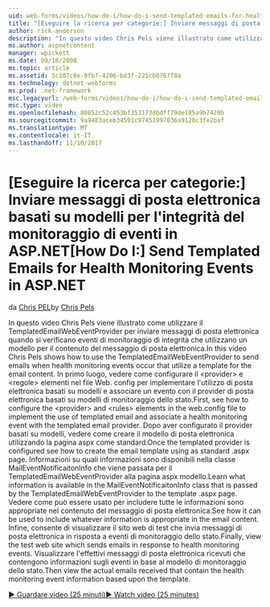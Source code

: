 ```yaml
---
uid: web-forms/videos/how-do-i/how-do-i-send-templated-emails-for-health-monitoring-events-in-aspnet
title: "[Eseguire la ricerca per categorie:] Inviare messaggi di posta elettronica basati su modelli per l'integrità del monitoraggio di eventi in ASP.NET | Documenti Microsoft"
author: rick-anderson
description: "In questo video Chris Pels viene illustrato come utilizzare il TemplatedEmailWebEventProvider per inviare messaggi di posta elettronica quando si verificano eventi di monitoraggio di integrità che utilizzano un modello per t..."
ms.author: aspnetcontent
manager: wpickett
ms.date: 09/18/2008
ms.topic: article
ms.assetid: 5c107c6e-9fb7-4206-bd3f-221cb0767f8a
ms.technology: dotnet-webforms
ms.prod: .net-framework
msc.legacyurl: /web-forms/videos/how-do-i/how-do-i-send-templated-emails-for-health-monitoring-events-in-aspnet
msc.type: video
ms.openlocfilehash: 80852c52c453bf353173dbdff79de185a9b7420b
ms.sourcegitcommit: 9a9483aceb34591c97451997036a9120c3fe2baf
ms.translationtype: MT
ms.contentlocale: it-IT
ms.lasthandoff: 11/10/2017
---
```

<a name="how-do-i-send-templated-emails-for-health-monitoring-events-in-aspnet"></a><span data-ttu-id="815d7-103">[Eseguire la ricerca per categorie:] Inviare messaggi di posta elettronica basati su modelli per l'integrità del monitoraggio di eventi in ASP.NET</span><span class="sxs-lookup"><span data-stu-id="815d7-103">[How Do I:] Send Templated Emails for Health Monitoring Events in ASP.NET</span></span>
====================
<span data-ttu-id="815d7-104">da [Chris PEL](https://twitter.com/chrispels)</span><span class="sxs-lookup"><span data-stu-id="815d7-104">by [Chris Pels](https://twitter.com/chrispels)</span></span>

<span data-ttu-id="815d7-105">In questo video Chris Pels viene illustrato come utilizzare il TemplatedEmailWebEventProvider per inviare messaggi di posta elettronica quando si verificano eventi di monitoraggio di integrità che utilizzano un modello per il contenuto del messaggio di posta elettronica.</span><span class="sxs-lookup"><span data-stu-id="815d7-105">In this video Chris Pels shows how to use the TemplatedEmailWebEventProvider to send emails when health monitoring events occur that utilize a template for the email content.</span></span> <span data-ttu-id="815d7-106">In primo luogo, vedere come configurare il &lt;provider&gt; e &lt;regole&gt; elementi nel file Web. config per implementare l'utilizzo di posta elettronica basati su modelli e associare un evento con il provider di posta elettronica basati su modelli di monitoraggio dello stato.</span><span class="sxs-lookup"><span data-stu-id="815d7-106">First, see how to configure the &lt;provider&gt; and &lt;rules&gt; elements in the web.config file to implement the use of templated email and associate a health monitoring event with the templated email provider.</span></span> <span data-ttu-id="815d7-107">Dopo aver configurato il provider basati su modelli, vedere come creare il modello di posta elettronica utilizzando la pagina aspx come standard.</span><span class="sxs-lookup"><span data-stu-id="815d7-107">Once the templated provider is configured see how to create the email template using as standard .aspx page.</span></span> <span data-ttu-id="815d7-108">Informazioni su quali informazioni sono disponibili nella classe MailEventNotificaitonInfo che viene passata per il TemplatedEmailWebEventProvider alla pagina aspx modello.</span><span class="sxs-lookup"><span data-stu-id="815d7-108">Learn what information is available in the MailEventNotificaitonInfo class that is passed by the TemplatedEmailWebEventProvider to the template .aspx page.</span></span> <span data-ttu-id="815d7-109">Vedere come può essere usato per includere tutte le informazioni sono appropriate nel contenuto del messaggio di posta elettronica.</span><span class="sxs-lookup"><span data-stu-id="815d7-109">See how it can be used to include whatever information is appropriate in the email content.</span></span> <span data-ttu-id="815d7-110">Infine, consente di visualizzare il sito web di test che invia messaggi di posta elettronica in risposta a eventi di monitoraggio dello stato.</span><span class="sxs-lookup"><span data-stu-id="815d7-110">Finally, view the test web site which sends emails in response to health monitoring events.</span></span> <span data-ttu-id="815d7-111">Visualizzare l'effettivi messaggi di posta elettronica ricevuti che contengono informazioni sugli eventi in base al modello di monitoraggio dello stato.</span><span class="sxs-lookup"><span data-stu-id="815d7-111">Then view the actual emails received that contain the health monitoring event information based upon the template.</span></span>

[<span data-ttu-id="815d7-112">&#9654; Guardare video (25 minuti)</span><span class="sxs-lookup"><span data-stu-id="815d7-112">&#9654; Watch video (25 minutes)</span></span>](https://channel9.msdn.com/Blogs/ASP-NET-Site-Videos/how-do-i-send-templated-emails-for-health-monitoring-events-in-aspnet)
